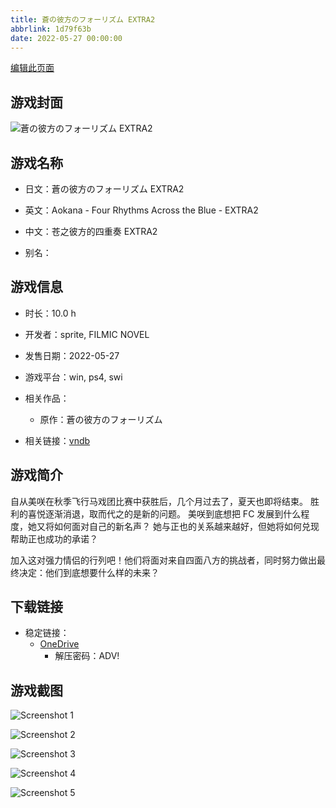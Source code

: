 ```yaml
---
title: 蒼の彼方のフォーリズム EXTRA2
abbrlink: 1d79f63b
date: 2022-05-27 00:00:00
---
```

[编辑此页面](https://github.com/ACG-3/ADV3-source/blob/main/source/_posts/games/%E8%92%BC%E3%81%AE%E5%BD%BC%E6%96%B9%E3%81%AE%E3%83%95%E3%82%A9%E3%83%BC%E3%83%AA%E3%82%BA%E3%83%A0%20EXTRA2.md)

## 游戏封面

![蒼の彼方のフォーリズム EXTRA2](https://pan.timero.xyz/d/onedrive/img_lib_001/%E8%92%BC%E3%81%AE%E5%BD%BC%E6%96%B9%E3%81%AE%E3%83%95%E3%82%A9%E3%83%BC%E3%83%AA%E3%82%BA%E3%83%A0%20EXTRA2_cover.avif)


## 游戏名称

- 日文：蒼の彼方のフォーリズム EXTRA2
- 英文：Aokana - Four Rhythms Across the Blue - EXTRA2
- 中文：苍之彼方的四重奏 EXTRA2

- 别名：


## 游戏信息

- 时长：10.0 h
- 开发者：sprite, FILMIC NOVEL
- 发售日期：2022-05-27
- 游戏平台：win, ps4, swi
- 相关作品：
   - 原作：蒼の彼方のフォーリズム

- 相关链接：[vndb](https://vndb.org/v21438)


## 游戏简介

自从美咲在秋季飞行马戏团比赛中获胜后，几个月过去了，夏天也即将结束。
胜利的喜悦逐渐消退，取而代之的是新的问题。
美咲到底想把 FC 发展到什么程度，她又将如何面对自己的新名声？
她与正也的关系越来越好，但她将如何兑现帮助正也成功的承诺？

加入这对强力情侣的行列吧！他们将面对来自四面八方的挑战者，同时努力做出最终决定：他们到底想要什么样的未来？




## 下载链接

- 稳定链接：
    - [OneDrive](https://pan.timero.xyz/onedrive/adv_lib_001/%E8%92%BC%E3%81%AE%E5%BD%BC%E6%96%B9%E3%81%AE%E3%83%95%E3%82%A9%E3%83%BC%E3%83%AA%E3%82%BA%E3%83%A0%20EXTRA2)
        - 解压密码：ADV!



## 游戏截图


![Screenshot 1](https://pan.timero.xyz/d/onedrive/img_lib_001/%E8%92%BC%E3%81%AE%E5%BD%BC%E6%96%B9%E3%81%AE%E3%83%95%E3%82%A9%E3%83%BC%E3%83%AA%E3%82%BA%E3%83%A0%20EXTRA2_Screenshot_1.avif)

![Screenshot 2](https://pan.timero.xyz/d/onedrive/img_lib_001/%E8%92%BC%E3%81%AE%E5%BD%BC%E6%96%B9%E3%81%AE%E3%83%95%E3%82%A9%E3%83%BC%E3%83%AA%E3%82%BA%E3%83%A0%20EXTRA2_Screenshot_2.avif)

![Screenshot 3](https://pan.timero.xyz/d/onedrive/img_lib_001/%E8%92%BC%E3%81%AE%E5%BD%BC%E6%96%B9%E3%81%AE%E3%83%95%E3%82%A9%E3%83%BC%E3%83%AA%E3%82%BA%E3%83%A0%20EXTRA2_Screenshot_3.avif)

![Screenshot 4](https://pan.timero.xyz/d/onedrive/img_lib_001/%E8%92%BC%E3%81%AE%E5%BD%BC%E6%96%B9%E3%81%AE%E3%83%95%E3%82%A9%E3%83%BC%E3%83%AA%E3%82%BA%E3%83%A0%20EXTRA2_Screenshot_4.avif)

![Screenshot 5](https://pan.timero.xyz/d/onedrive/img_lib_001/%E8%92%BC%E3%81%AE%E5%BD%BC%E6%96%B9%E3%81%AE%E3%83%95%E3%82%A9%E3%83%BC%E3%83%AA%E3%82%BA%E3%83%A0%20EXTRA2_Screenshot_5.avif)

